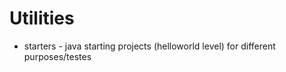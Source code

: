 # Utilities

- starters - java starting projects (helloworld level) for different purposes/testes


